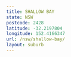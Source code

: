 ```yaml
---
title: SHALLOW BAY
state: NSW
postcode: 2428
latitude: -32.2197804
longitude: 152.4166347
url: /nsw/shallow-bay/
layout: suburb
---
```

